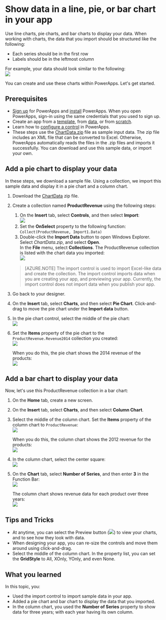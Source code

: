 <properties
	pageTitle="Create and add line charts, pie charts, and bar charts in PowerApps | Microsoft PowerApps"
	description="Add and configure collections, add columns to existing collections in your PowerApps"
	services=""
	suite="powerapps"
	documentationCenter=""
	authors="MandiOhlinger"
	manager="dwrede"
	editor=""/>

<tags
   ms.service="powerapps"
   ms.devlang="na"
   ms.topic="article"
   ms.tgt_pltfrm="na"
   ms.workload="na"
   ms.date="04/27/2016"
   ms.author="mandia"/>

# Show data in a line, pie, or bar chart in your app
Use line charts, pie charts, and bar charts to display your data. When working with charts, the data that you import should be structured like the following:

- Each series should be in the first row
- Labels should be in the leftmost column


For example, your data should look similar to the following:  
![][9]

You can create and use these charts within PowerApps. Let's get started.

## Prerequisites
- [Sign up](signup-for-powerapps.md) for PowerApps and [install](http://aka.ms/powerappsinstall) PowerApps. When you open PowerApps, sign-in using the same credentials that you used to sign up.
- Create an app from a [template](get-started-test-drive.md), from [data](get-started-create-from-data.md), or from [scratch](get-started-create-from-blank.md).
- Learn how to [configure a control](add-configure-controls.md) in PowerApps.
- These steps use the [ChartData.zip](http://pwrappssamples.blob.core.windows.net/samples/ChartData.zip) file as sample input data. The zip file includes an XML file that can be converted to Excel. Otherwise, PowerApps automatically reads the files in the .zip files and imports it successfully. You can download and use this sample data, or import your own. 

## Add a pie chart to display your data
In these steps, we download a sample file. Using a collection, we import this sample data and display it in a pie chart and a column chart.

1. Download the [ChartData](http://pwrappssamples.blob.core.windows.net/samples/ChartData.zip) zip file.
2. Create a collection named **ProductRevenue** using the following steps:  

	1. On the **Insert** tab, select **Controls**, and then select **Import**:  
	![][11]  
	2. Set the **OnSelect** property to the following function:  
```Collect(ProductRevenue, Import1.Data)```  
	3. Double-click the **Import Data** button to open Windows Explorer. Select *ChartData.zip*, and select **Open**.  
	In the **File** menu, select **Collections**. The ProductRevenue collection is listed with the chart data you imported:  
	![][1]  

	> [AZURE.NOTE] The import control is used to import Excel-like data and create the collection. The import control imports data when you are creating your app, and previewing your app. Currently, the import control does not import data when you publish your app.

3. Go back to your designer.
4. On the **Insert** tab, select **Charts**, and then select **Pie Chart**. Click-and-drag to move the pie chart under the **Import data** button.
5. In the pie chart control, select the middle of the pie chart:   
![][10]  
6. Set the **Items** property of the pie chart to the ```ProductRevenue.Revenue2014``` collection you created:  
![][2]  

	When you do this, the pie chart shows the 2014 revenue of the products:  
![][3]  

## Add a bar chart to display your data
Now, let's use this ProductRevenue collection in a bar chart:

1. On the **Home** tab, create a new screen.
2. On the **Insert** tab, select **Charts**, and then select **Column Chart**.
3. Select the middle of the column chart. Set the **Items** property of the column chart to ```ProductRevenue```:  
![][12]  

	When you do this, the column chart shows the 2012 revenue for the products:  
![][4]  
4. In the column chart, select the center square:  
![][5]  
5. On the **Chart** tab, select **Number of Series**, and then enter **3** in the Function Bar:  
![][6]  

	The column chart shows revenue data for each product over three years:  
![][7]  

## Tips and Tricks
- At anytime, you can select the Preview button (![][8]) to view your charts, and to see how they look with data.
- When designing your app, you can re-size the controls and move them around using click-and-drag.
- Select the middle of the column chart. In the property list, you can set the **GridStyle** to All, XOnly, YOnly, and even None.

## What you learned
In this topic, you:

- Used the import control to import sample data in your app.
- Added a pie chart and bar chart to display the data that you imported.
- In the column chart, you used the **Number of Series** property to show data for three years; with each year having its own column.



[1]: ./media/use-line-pie-bar-chart/productrevenuecollection.png
[2]: ./media/use-line-pie-bar-chart/itemsexpression.png
[3]: ./media/use-line-pie-bar-chart/piechart.png
[4]: ./media/use-line-pie-bar-chart/columnchart.png
[5]: ./media/use-line-pie-bar-chart/columnchartseries.png
[6]: ./media/use-line-pie-bar-chart/columnchartseriesfunction.png
[7]: ./media/use-line-pie-bar-chart/columnchartthreeyears.png
[8]: ./media/use-line-pie-bar-chart/preview.png
[9]: ./media/use-line-pie-bar-chart/tableformat.png
[10]: ./media/use-line-pie-bar-chart/middlepiechart.png
[11]: ./media/use-line-pie-bar-chart/import.png
[12]: ./media/use-line-pie-bar-chart/itemscolumnchart.png
